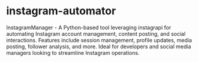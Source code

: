 # instagram-automator
InstagramManager - A Python-based tool leveraging instagrapi for automating Instagram account management, content posting, and social interactions. Features include session management, profile updates, media posting, follower analysis, and more. Ideal for developers and social media managers looking to streamline Instagram operations.
